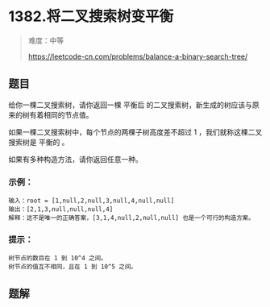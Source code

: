 # 1382.将二叉搜索树变平衡

> 难度：中等
>
> https://leetcode-cn.com/problems/balance-a-binary-search-tree/

## 题目

给你一棵二叉搜索树，请你返回一棵 平衡后 的二叉搜索树，新生成的树应该与原来的树有着相同的节点值。

如果一棵二叉搜索树中，每个节点的两棵子树高度差不超过 1 ，我们就称这棵二叉搜索树是 平衡的 。

如果有多种构造方法，请你返回任意一种。

### 示例：

```
输入：root = [1,null,2,null,3,null,4,null,null]
输出：[2,1,3,null,null,null,4]
解释：这不是唯一的正确答案，[3,1,4,null,2,null,null] 也是一个可行的构造方案。
```

### 提示：

```
树节点的数目在 1 到 10^4 之间。
树节点的值互不相同，且在 1 到 10^5 之间。
```

## 题解

```typescript

```